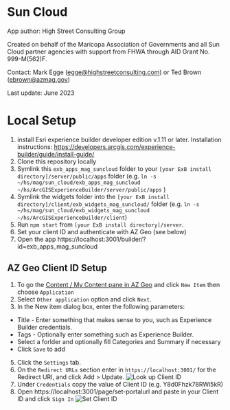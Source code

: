 # Sun Cloud

App author: High Street Consulting Group

Created on behalf of the Maricopa Association of Governments and all Sun Cloud partner agencies with support from FHWA through AID Grant No. 999-M(562)F.

Contact: Mark Egge (egge@highstreetconsulting.com) or Ted Brown (ebrown@azmag.gov)

Last update: June 2023


# Local Setup

1. install Esri experience builder developer edition v.1.11 or later. Installation instructions: https://developers.arcgis.com/experience-builder/guide/install-guide/
1. Clone this repository locally
3. Symlink this `exb_apps_mag_suncloud` folder to your `[your ExB install directory]/server/public/apps` folder (e.g. `ln -s ~/hs/mag/sun_cloud/exb_apps_mag_suncloud ~/hs/ArcGISExperienceBuilder/server/public/apps` )
3. Symlink the widgets folder into the `[your ExB install directory]/client/exb_widgets_mag_suncloud/` folder (e.g. `ln -s ~/hs/mag/sun_cloud/exb_widgets_mag_suncloud ~/hs/ArcGISExperienceBuilder/client`)
2. Run `npm start` from `[your ExB install directory]/server`. 
3. Set your client ID and authenticate with AZ Geo (see below)
4. Open the app https://localhost:3001/builder/?id=exb_apps_mag_suncloud

## AZ Geo Client ID Setup

1. To go the [Content / My Content pane in AZ Geo](https://azgeo.maps.arcgis.com/home/content.html) and click `New Item` then choose `Application`
2. Select `Other application` option and click `Next`.
3. In the New item dialog box, enter the following parameters:

* Title - Enter something that makes sense to you, such as Experience Builder credentials.
* Tags - Optionally enter something such as Experience Builder.
* Select a forlder and optionally fill Categories and Summary if necessary
* Click `Save` to add

5. Click the `Settings` tab.
6. On the `Redirect URLs` section enter in `https://localhost:3001/` for the Redirect URI, and click Add > Update.
![Look up Client ID](./resources/images/client_id.png)
7. Under `Credentials` copy the value of Client ID (e.g. Y8d0Fhzk78RWi5kR)
8. Open https://localhost:3001/page/set-portalurl and paste in your Client ID and click `Sign In`
![Set Client ID](./resources/images/set_client_id.png)

